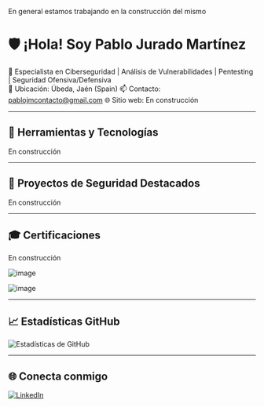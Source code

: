 En general estamos trabajando en la construcción del mismo

# 🛡️ ¡Hola! Soy Pablo Jurado Martínez

🎯 Especialista en Ciberseguridad | Análisis de Vulnerabilidades | Pentesting | Seguridad Ofensiva/Defensiva  
📍 Ubicación: Úbeda, Jaén (Spain)
📫 Contacto: pablojmcontacto@gmail.com
🌐 Sitio web: En construcción




---

## 🧰 Herramientas y Tecnologías

En construcción

---

## 📂 Proyectos de Seguridad Destacados

En construcción

---

## 🎓 Certificaciones

En construcción

![image](https://github.com/user-attachments/assets/42991306-9f7c-400a-9712-018a1b8c754a)

![image](https://github.com/user-attachments/assets/be7c85ce-3c23-4810-b73c-7d2e6cde2ddc)


---

## 📈 Estadísticas GitHub

![Estadísticas de GitHub](https://github-readme-stats.vercel.app/api?username=pablojmcontacto&show_icons=true)

---

## 🌐 Conecta conmigo

[![LinkedIn](https://img.shields.io/badge/-LinkedIn-blue?style=flat-square&logo=Linkedin&logoColor=white&link=https://www.linkedin.com/in/pablo-jurado-1a1a06278/)](https://www.linkedin.com/in/pablo-jurado-1a1a06278/)





